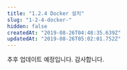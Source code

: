 ```yaml
---
title: "1.2.4 Docker 설치"
slug: "1-2-4-docker-"
hidden: false
createdAt: "2019-08-26T04:48:35.639Z"
updatedAt: "2019-08-26T05:02:01.752Z"
---
```

추후 업데이트 예정입니다. 감사합니다.